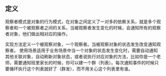 ## 定义

观察者模式是对象的行为模式，在对象之间定义了一对多的依赖关系，就是多个观察者和一个被观察者之间的关系，当被观察者发生变化的时候，会通知所有的观察者对象，他们做出相对应的操作。


实现方法定义一个被观察对象，一个观察者。当被观察对象的状态发生改变通知观察者。
使用场景适用于业务场景中当一个对象的状态发生变化时，需要自动通知其他关联对象，自动刷新对象状态，或者说执行对应对象的方法，比如你是一个老师，需要通知班里家长的时候，你可以建一个群（列表）。每次通知事件的时候只要循环执行这个列表就好了（群发），而不用关心这个列表里有谁。

